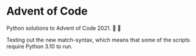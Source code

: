 # Advent of Code

Python solutions to Advent of Code 2021. :tada: :santa:

Testing out the new match-syntax, which means that some of the scripts require Python 3.10 to run.
